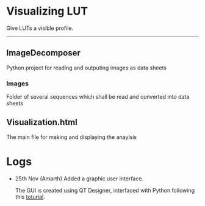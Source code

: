 # Visualizing LUT

Give LUTs a visible profile. 

------------------------------------------

## ImageDecomposer

Python project for reading and outputing images as data sheets 

### Images 

Folder of several sequences which shall be read and converted into data sheets

## Visualization.html

The main file for making and displaying the anaylsis 

# Logs 

* 25th Nov (Amarth)
  Added a graphic user interface. 

  The GUI is created using QT Designer, interfaced with Python following 
  this [toturial](https://www.pythonguis.com/tutorials/first-steps-qt-creator/).
